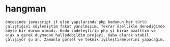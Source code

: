 # hangman
    öncesinde javascript if else yapılarında php kodunun her türlü çalıştığını söylemiştim fakat yanılmışım. Tekrar özellikle denediğimde böyle bir durum olmadı. Kodu sadeleştirip php yi biraz azalttım ve ajax a gerek duymadan halledebildim projeyi. Kaba olarak stabil çalışıyor şu an. Zamanla görsel ve teknik iyileştirmelerini yapacağım.
